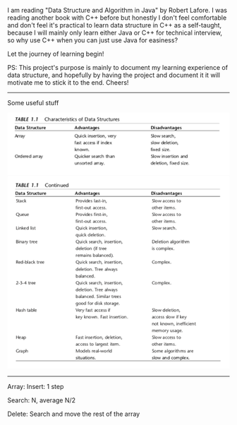 I am reading "Data Structure and Algorithm in Java" by Robert Lafore. I was reading another book with C++ before but honestly I don't feel comfortable and don't feel it's practical to learn data structure in C++ as a self-taught, because I will mainly only learn either Java or C++ for technical interview, so why use C++ when you can just use Java for easiness?

Let the journey of learning begin!

PS: This project's purpose is mainly to document my learning experience of data structure, and hopefully by having the project and document it it will motivate me to stick it to the end. Cheers!

---
Some useful stuff

<img src="ch1_assets/adv_disadv_1.png">
<img src="ch1_assets/adv_disadv_2.png">

---

Array:
Insert: 1 step

Search: N, average N/2

Delete: Search and move the rest of the array
